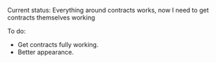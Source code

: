 Current status: Everything around contracts works, now I need to get contracts themselves working

To do:

* Get contracts fully working.
* Better appearance.
